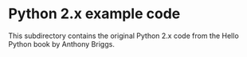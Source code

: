 Python 2.x example code
=======================

This subdirectory contains the original Python 2.x code
from the Hello Python book by Anthony Briggs.
